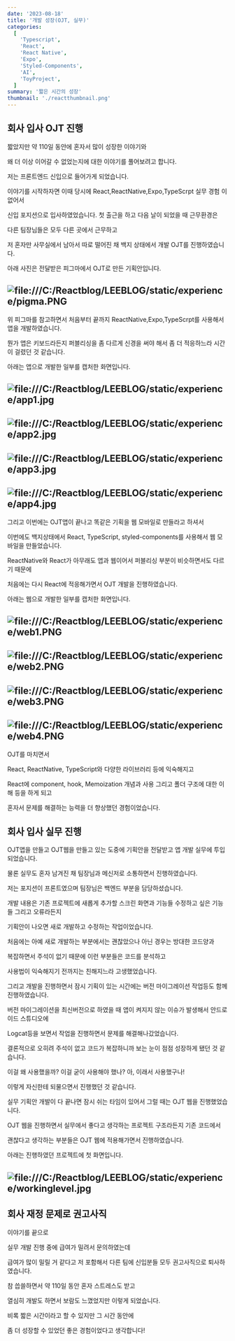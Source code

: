 ```yaml
---
date: '2023-08-18'
title: '개발 성장(OJT, 실무)'
categories:
  [
    'Typescript',
    'React',
    'React Native',
    'Expo',
    'Styled-Components',
    'AI',
    'ToyProject',
  ]
summary: '짧은 시간의 성장'
thumbnail: './reactthumbnail.png'
---
```


## 회사 입사 OJT 진행

짧았지만 약 110일 동안에 혼자서 많이 성장한 이야기와

왜 더 이상 이어갈 수 없었는지에 대한 이야기를 풀어보려고 합니다.

저는 프론트엔드 신입으로 들어가게 되었습니다.

이야기를 시작하자면 이때 당시에 React,ReactNative,Expo,TypeScrpt 실무 경험 이 없어서

신입 포지션으로 입사하였었습니다. 첫 출근을 하고 다음 날이 되었을 때 근무환경은

다른 팀장님들은 모두 다른 곳에서 근무하고

저 혼자만 사무실에서 남아서 따로 떨어진 채 백지 상태에서 개발 OJT를 진행하였습니다.

아래 사진은 전달받은 피그마에서 OJT로 만든 기획안입니다.

## ![file:///C:/Reactblog/LEEBLOG/static/experience/pigma.PNG](../static/experience/pigma.PNG)

위 피그마를 참고하면서 처음부터 끝까지 ReactNative,Expo,TypeScrpt를 사용해서 앱을 개발하였습니다.

뭔가 앱은 키보드라든지 퍼블리싱을 좀 다르게 신경을 써야 해서 좀 더 적응하느라 시간이 걸렸던 것 같습니다.

아래는 앱으로 개발한 일부를 캡처한 화면입니다.

## ![file:///C:/Reactblog/LEEBLOG/static/experience/app1.jpg](../static/experience/app1.jpg)

## ![file:///C:/Reactblog/LEEBLOG/static/experience/app2.jpg](../static/experience/app2.jpg)

## ![file:///C:/Reactblog/LEEBLOG/static/experience/app3.jpg](../static/experience/app3.jpg)

## ![file:///C:/Reactblog/LEEBLOG/static/experience/app4.jpg](../static/experience/app4.jpg)

그리고 이번에는 OJT앱이 끝나고 똑같은 기획을 웹 모바일로 만들라고 하셔서

이번에도 백지상태에서 React, TypeScript, styled-components를 사용해서 웹 모바일을 만들었습니다.

ReactNative와 React가 아무래도 앱과 웹이어서 퍼블리싱 부분이 비슷하면서도 다르기 때문에

처음에는 다시 React에 적응해가면서 OJT 개발을 진행하였습니다.

아래는 웹으로 개발한 일부를 캡처한 화면입니다.

## ![file:///C:/Reactblog/LEEBLOG/static/experience/web1.PNG](../static/experience/web1.PNG)

## ![file:///C:/Reactblog/LEEBLOG/static/experience/web2.PNG](../static/experience/web2.PNG)

## ![file:///C:/Reactblog/LEEBLOG/static/experience/web3.PNG](../static/experience/web3.PNG)

## ![file:///C:/Reactblog/LEEBLOG/static/experience/web4.PNG](../static/experience/web4.PNG)

OJT를 마치면서

React, ReactNative, TypeScript와 다양한 라이브러리 등에 익숙해지고

React에 component, hook, Memoization 개념과 사용 그리고 폴더 구조에 대한 이해 등을 하게 되고

혼자서 문제를 해결하는 능력을 더 향상했던 경험이었습니다.

## 회사 입사 실무 진행

OJT앱을 만들고 OJT웹을 만들고 있는 도중에 기획안을 전달받고 앱 개발 실무에 투입되었습니다.

물론 실무도 혼자 남겨진 채 팀장님과 메신저로 소통하면서 진행하였습니다.

저는 포지션이 프론트였으며 팀장님은 백엔드 부분을 담당하셨습니다.

개발 내용은 기존 프로젝트에 새롭게 추가할 스크린 화면과 기능들 수정하고 싶은 기능들 그리고 오류라든지

기획안이 나오면 새로 개발하고 수정하는 작업이었습니다.

처음에는 아예 새로 개발하는 부분에서는 괜찮았으나 아닌 경우는 방대한 코드양과

복잡하면서 주석이 없기 때문에 이런 부분들은 코드를 분석하고

사용법이 익숙해지기 전까지는 친해지느라 고생했었습니다.

그리고 개발을 진행하면서 잠시 기획이 있는 시간에는 버전 마이그레이션 작업등도 함께 진행하였습니다.

버전 마이그레이션을 최신버전으로 하였을 때 앱이 켜지지 않는 이슈가 발생해서 안드로이드 스튜디오에

Logcat등을 보면서 작업을 진행하면서 문제를 해결해나갔었습니다.

결론적으로 오히려 주석이 없고 코드가 복잡하니까 보는 눈이 점점 성장하게 됐던 것 같습니다.

이걸 왜 사용했을까? 이걸 굳이 사용해야 했나? 아, 이래서 사용했구나!

이렇게 자신한테 되물으면서 진행했던 것 같습니다.

실무 기획안 개발이 다 끝나면 잠시 쉬는 타임이 있어서 그럴 때는 OJT 웹을 진행했었습니다.

OJT 웹을 진행하면서 실무에서 좋다고 생각하는 프로젝트 구조라든지 기존 코드에서

괜찮다고 생각하는 부분들은 OJT 웹에 적용해가면서 진행하였습니다.

아래는 진행하였던 프로젝트에 첫 화면입니다.

## ![file:///C:/Reactblog/LEEBLOG/static/experience/workinglevel.jpg](../static/experience/workinglevel.jpg)

## 회사 재정 문제로 권고사직

이야기를 끝으로

실무 개발 진행 중에 급여가 밀려서 문의하였는데

급여가 많이 밀릴 거 같다고 저 포함해서 다른 팀에 신입분들 모두 권고사직으로 퇴사하였습니다.

참 씁쓸하면서 약 110일 동안 혼자 스트레스도 받고

열심히 개발도 하면서 보람도 느꼈었지만 이렇게 되었습니다.

비록 짧은 시간이라고 할 수 있지만 그 시간 동안에

좀 더 성장할 수 있었던 좋은 경험이었다고 생각합니다!
